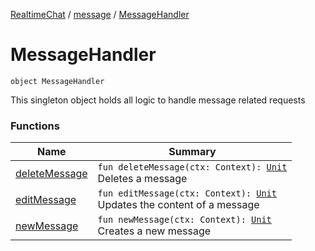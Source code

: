 [RealtimeChat](../../index.md) / [message](../index.md) / [MessageHandler](./index.md)

# MessageHandler

`object MessageHandler`

This singleton object holds all logic to handle message related requests

### Functions

| Name | Summary |
|---|---|
| [deleteMessage](delete-message.md) | `fun deleteMessage(ctx: Context): `[`Unit`](https://kotlinlang.org/api/latest/jvm/stdlib/kotlin/-unit/index.html)<br>Deletes a message |
| [editMessage](edit-message.md) | `fun editMessage(ctx: Context): `[`Unit`](https://kotlinlang.org/api/latest/jvm/stdlib/kotlin/-unit/index.html)<br>Updates the content of a message |
| [newMessage](new-message.md) | `fun newMessage(ctx: Context): `[`Unit`](https://kotlinlang.org/api/latest/jvm/stdlib/kotlin/-unit/index.html)<br>Creates a new message |
